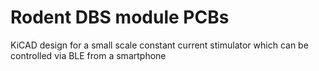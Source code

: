 # Rodent DBS module PCBs

KiCAD design for a small scale constant current stimulator which can be controlled via BLE from a smartphone
